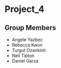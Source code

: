 # Project_4

## Group Members 

- Angele Yazbec
- Rebecca Kwon
- Turgut Ozsirkinti
- Neil Tipton
- Daniel Garza 
